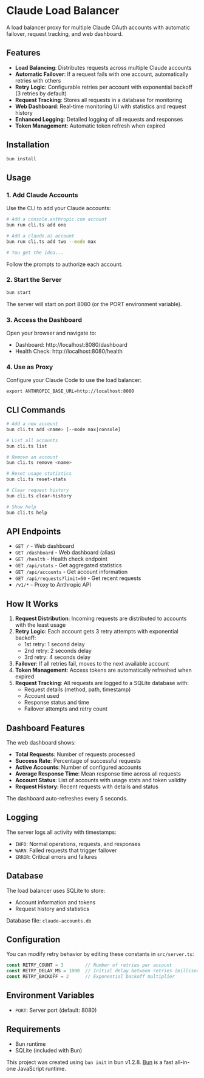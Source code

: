 # Claude Load Balancer

A load balancer proxy for multiple Claude OAuth accounts with automatic failover, request tracking, and web dashboard.

## Features

- **Load Balancing**: Distributes requests across multiple Claude accounts
- **Automatic Failover**: If a request fails with one account, automatically retries with others
- **Retry Logic**: Configurable retries per account with exponential backoff (3 retries by default)
- **Request Tracking**: Stores all requests in a database for monitoring
- **Web Dashboard**: Real-time monitoring UI with statistics and request history
- **Enhanced Logging**: Detailed logging of all requests and responses
- **Token Management**: Automatic token refresh when expired

## Installation

```bash
bun install
```

## Usage

### 1. Add Claude Accounts

Use the CLI to add your Claude accounts:

```bash
# Add a console.anthropic.com account
bun run cli.ts add one

# Add a claude.ai account
bun run cli.ts add two --mode max

# You get the idea...
```

Follow the prompts to authorize each account.

### 2. Start the Server

```bash
bun start
```

The server will start on port 8080 (or the PORT environment variable).

### 3. Access the Dashboard

Open your browser and navigate to:
- Dashboard: http://localhost:8080/dashboard
- Health Check: http://localhost:8080/health

### 4. Use as Proxy

Configure your Claude Code to use the load balancer:

```
export ANTHROPIC_BASE_URL=http://localhost:8080
```

## CLI Commands

```bash
# Add a new account
bun cli.ts add <name> [--mode max|console]

# List all accounts
bun cli.ts list

# Remove an account
bun cli.ts remove <name>

# Reset usage statistics
bun cli.ts reset-stats

# Clear request history
bun cli.ts clear-history

# Show help
bun cli.ts help
```

## API Endpoints

- `GET /` - Web dashboard
- `GET /dashboard` - Web dashboard (alias)
- `GET /health` - Health check endpoint
- `GET /api/stats` - Get aggregated statistics
- `GET /api/accounts` - Get account information
- `GET /api/requests?limit=50` - Get recent requests
- `/v1/*` - Proxy to Anthropic API

## How It Works

1. **Request Distribution**: Incoming requests are distributed to accounts with the least usage
2. **Retry Logic**: Each account gets 3 retry attempts with exponential backoff:
   - 1st retry: 1 second delay
   - 2nd retry: 2 seconds delay
   - 3rd retry: 4 seconds delay
3. **Failover**: If all retries fail, moves to the next available account
4. **Token Management**: Access tokens are automatically refreshed when expired
5. **Request Tracking**: All requests are logged to a SQLite database with:
   - Request details (method, path, timestamp)
   - Account used
   - Response status and time
   - Failover attempts and retry count

## Dashboard Features

The web dashboard shows:
- **Total Requests**: Number of requests processed
- **Success Rate**: Percentage of successful requests
- **Active Accounts**: Number of configured accounts
- **Average Response Time**: Mean response time across all requests
- **Account Status**: List of accounts with usage stats and token validity
- **Request History**: Recent requests with details and status

The dashboard auto-refreshes every 5 seconds.

## Logging

The server logs all activity with timestamps:
- `INFO`: Normal operations, requests, and responses
- `WARN`: Failed requests that trigger failover
- `ERROR`: Critical errors and failures

## Database

The load balancer uses SQLite to store:
- Account information and tokens
- Request history and statistics

Database file: `claude-accounts.db`

## Configuration

You can modify retry behavior by editing these constants in `src/server.ts`:

```typescript
const RETRY_COUNT = 3        // Number of retries per account
const RETRY_DELAY_MS = 1000  // Initial delay between retries (milliseconds)
const RETRY_BACKOFF = 2      // Exponential backoff multiplier
```

## Environment Variables

- `PORT`: Server port (default: 8080)

## Requirements

- Bun runtime
- SQLite (included with Bun)

This project was created using `bun init` in bun v1.2.8. [Bun](https://bun.sh) is a fast all-in-one JavaScript runtime.